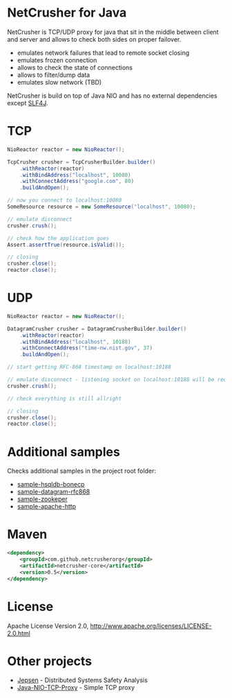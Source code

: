 # NetCrusher for Java

NetCrusher is TCP/UDP proxy for java that sit in the middle between client and server and allows to check both sides on proper failover.

* emulates network failures that lead to remote socket closing
* emulates frozen connection
* allows to check the state of connections
* allows to filter/dump data
* emulates slow network (TBD)

NetCrusher is build on top of Java NIO and has no external dependencies except [SLF4J](http://www.slf4j.org/).

# TCP

```java
NioReactor reactor = new NioReactor();

TcpCrusher crusher = TcpCrusherBuilder.builder()
    .withReactor(reactor)
    .withBindAddress("localhost", 10080)
    .withConnectAddress("google.com", 80)
    .buildAndOpen();

// now you connect to localhost:10080
SomeResource resource = new SomeResource("localhost", 10080);

// emulate disconnect
crusher.crush();

// check how the application goes
Assert.assertTrue(resource.isValid());

// closing
crusher.close();
reactor.close();
```

# UDP

```java
NioReactor reactor = new NioReactor();

DatagramCrusher crusher = DatagramCrusherBuilder.builder()
    .withReactor(reactor)
    .withBindAddress("localhost", 10188)
    .withConnectAddress("time-nw.nist.gov", 37)
    .buildAndOpen();

// start getting RFC-868 timestamp on localhost:10188

// emulate disconnect - listening socket on localhost:10188 will be reopened
crusher.crush();

// check everything is still allright

// closing
crusher.close();
reactor.close();
```

# Additional samples

Checks additional samples in the project root folder:

* [sample-hsqldb-bonecp](samples/sample-hsqldb-bonecp/src/test/java/org/netcrusher)
* [sample-datagram-rfc868](samples/sample-datagram-rfc868/src/test/java/org/netcrusher)
* [sample-zookeper](samples/sample-zookeeper/src/test/java/org/netcrusher)
* [sample-apache-http](samples/sample-apache-http/src/test/java/org/netcrusher)

# Maven

```xml
<dependency>
    <groupId>com.github.netcrusherorg</groupId>
    <artifactId>netcrusher-core</artifactId>
    <version>0.5</version>
</dependency>
```

# License

Apache License Version 2.0, http://www.apache.org/licenses/LICENSE-2.0.html

# Other projects

* [Jepsen](http://jepsen.io) - Distributed Systems Safety Analysis
* [Java-NIO-TCP-Proxy](https://github.com/terma/java-nio-tcp-proxy/wiki) - Simple TCP proxy
